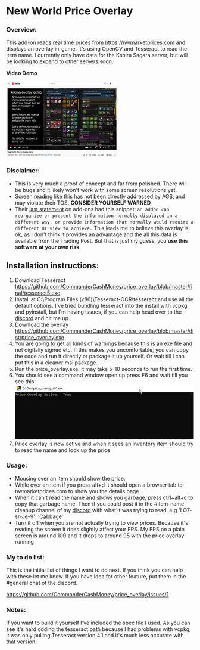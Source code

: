 # New World Price Overlay

### Overview:
This add-on reads real time prices from https://nwmarketprices.com and displays an overlay in-game. It's using OpenCV and Tesseract to read the item name. I currently only have data for the Kshira Sagara server, but will be looking to expand to other servers soon.

**Video Demo**

[<img src="readme_images/overlay_thumbnail.png">](https://www.youtube.com/watch?v=6FACB2sMQl4)

### Disclaimer:
- This is very much a proof of concept and far from polished. There will be bugs and it likely won't work with some screen resolutions yet.
- Screen reading like this has not been directly addressed by AGS, and may violate their TOS. **CONSIDER YOURSELF WARNED** 
- Their [last statement](https://forums.newworld.com/t/dev-blog-update-on-current-issues-3/573313) on add-ons had this snippet: `an addon can reorganize or present the information normally displayed in a different way, or provide information that normally would require a different UI view to achieve.` This leads me to believe this overlay is ok, as I don't think it provides an advantage and the all this data is available from the Trading Post. But that is just my guess, you **use this software at your own risk**.


## Installation instructions:
1. Download Tesseract https://github.com/CommanderCashMoney/price_overlay/blob/master/final/tesseract5.exe
2. Install at C:\Program Files (x86)\Tesseract-OCR\tesseract and use all the default options. I've tried bundling tesseract into the install with vcpkg and pyinstall, but I'm having issues, if you can help head over to the [discord](https://discord.gg/fAaezEcH) and hit me up.
3. Download the overlay https://github.com/CommanderCashMoney/price_overlay/blob/master/dist/price_overlay.exe
4. You are going to get all kinds of warnings because this is an exe file and not digitally signed etc. If this makes you uncomfortable, you can copy the code and run it directly or package it up yourself. Or wait till I can put this in a cleaner msi package.
5. Run the price_overlay.exe, it may take 5-10 seconds to run the first time. 
6. You should see a command window open up press F6 and wait till you see this: ![](readme_images/cmd_window_1.png)
7. Price overlay is now active and when it sees an inventory item should try to read the name and look up the price

### Usage:

- Mousing over an item should show the price.
- While over an item if you press alt+d it should open a browser tab to nwmarketprices.com to show you the details page
- When it can't read the name and shows you garbage, press ctrl+alt+c to copy that garbage name. Then if you could post it in the #item-name-cleanup channel of my [discord](https://discord.gg/fAaezEcH) with what it was trying to read. e.g 'LO7- sr-Je-9': 'Cabbage'
- Turn it off when you are not actually trying to view prices. Because it's reading the screen it does slightly affect your FPS. My FPS on a plain screen is around 100 and it drops to around 95 with the price overlay running


### My to do list:
This is the initial list of things I want to do next. If you think you can help with these let me know. If you have idea for other feature, put them in the #general chat of the discord.

https://github.com/CommanderCashMoney/price_overlay/issues/1

### Notes:
If you want to build it yourself I've included the spec file I used. As you can see it's hard coding the tesseract path because I had problems with vcpkg, it was only pulling Tesseract version 4.1 and it's much less accurate with that version.


